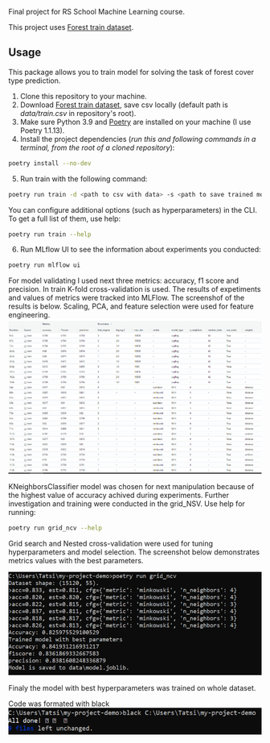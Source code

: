 Final project for RS School Machine Learning course.

This project uses [Forest train dataset](https://www.kaggle.com/competitions/forest-cover-type-prediction).


## Usage
This package allows you to train model for solving the task of forest cover type prediction.
1. Clone this repository to your machine.
2. Download [Forest train dataset](https://www.kaggle.com/competitions/forest-cover-type-prediction), save csv locally (default path is *data/train.csv* in repository's root).
3. Make sure Python 3.9 and [Poetry](https://python-poetry.org/docs/) are installed on your machine (I use Poetry 1.1.13).
4. Install the project dependencies (*run this and following commands in a terminal, from the root of a cloned repository*):
```sh
poetry install --no-dev
```
5. Run train with the following command:
```sh
poetry run train -d <path to csv with data> -s <path to save trained model>
```
You can configure additional options (such as hyperparameters) in the CLI. To get a full list of them, use help:
```sh
poetry run train --help
```
6. Run MLflow UI to see the information about experiments you conducted:
```sh
poetry run mlflow ui
```
For model validating I used next three metrics: accuracy, f1 score and precision. In train K-fold cross-validation is used. 
The results of expetiments and  values of metrics were tracked into MLFlow. The screenshof of the results is below.
Scaling, PCA, and feature selection were used for feature engineering.  
 ![MLFlow experiments example](https://github.com/tanyashagova/ml_final_project/blob/main/mlflow_experiments_runs.png)


KNeighborsClassifier model was chosen for next manipulation because of the highest value of accuracy achived during experiments. Further investigation and training were conducted in the grid_NSV. Use help for running:
```sh
poetry run grid_ncv --help
```
Grid search and Nested cross-validation were used for tuning hyperparameters and model selection. The screenshot below demonstrates metrics values with the best parameters.

  ![Best parameters train](https://github.com/tanyashagova/ml_final_project/blob/main/best_param_train.png)

  Finaly the model with best hyperparameters was trained on whole dataset.


  Code was formated with black
  ![Black](https://github.com/tanyashagova/ml_final_project/blob/main/black.png)
